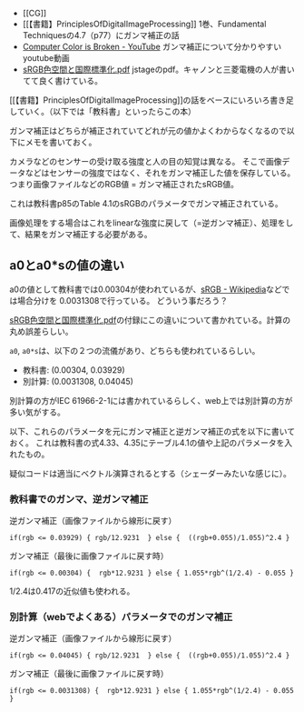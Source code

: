 - [[CG]]
- [[【書籍】PrinciplesOfDigitalImageProcessing]] 1巻、Fundamental Techniquesの4.7（p77）にガンマ補正の話
- [Computer Color is Broken - YouTube](https://www.youtube.com/watch?v=LKnqECcg6Gw) ガンマ補正について分かりやすいyoutube動画
- [sRGB色空間と国際標準化.pdf](https://www.jstage.jst.go.jp/article/iieej/35/6/35_6_935/_pdf) jstageのpdf。キャノンと三菱電機の人が書いてて良く書けている。

[[【書籍】PrinciplesOfDigitalImageProcessing]]の話をベースにいろいろ書き足していく。（以下では「教科書」といったらこの本）

ガンマ補正はどちらが補正されていてどれが元の値かよくわからなくなるので以下にメモを書いておく。

カメラなどのセンサーの受け取る強度と人の目の知覚は異なる。
そこで画像データなどはセンサーの強度ではなく、それをガンマ補正した値を保存している。
つまり画像ファイルなどのRGB値 = ガンマ補正されたsRGB値。

これは教科書p85のTable 4.1のsRGBのパラメータでガンマ補正されている。

画像処理をする場合はこれをlinearな強度に戻して（=逆ガンマ補正）、処理をして、結果をガンマ補正する必要がある。

## a0とa0*sの値の違い

a0の値として教科書では0.00304が使われているが、[sRGB - Wikipedia](https://en.wikipedia.org/wiki/SRGB)などでは場合分けを 0.0031308で行っている。
どういう事だろう？

[sRGB色空間と国際標準化.pdf](https://www.jstage.jst.go.jp/article/iieej/35/6/35_6_935/_pdf)の付録にこの違いについて書かれている。計算の丸め誤差らしい。

`a0`, `a0*s`は、以下の２つの流儀があり、どちらも使われているらしい。

- 教科書: (0.00304, 0.03929)
- 別計算: (0.0031308, 0.04045)

別計算の方がIEC 61966-2-1には書かれているらしく、web上では別計算の方が多い気がする。

以下、これらのパラメータを元にガンマ補正と逆ガンマ補正の式を以下に書いておく。
これは教科書の式4.33、4.35にテーブル4.1の値や上記のパラメータを入れたもの。

疑似コードは適当にベクトル演算されるとする（シェーダーみたいな感じに）。

### 教科書でのガンマ、逆ガンマ補正

逆ガンマ補正（画像ファイルから線形に戻す）

```
if(rgb <= 0.03929) { rgb/12.9231  } else {  ((rgb+0.055)/1.055)^2.4 }
```

ガンマ補正（最後に画像ファイルに戻す時）

```
if(rgb <= 0.00304) {  rgb*12.9231 } else { 1.055*rgb^(1/2.4) - 0.055 }
```

1/2.4は0.417の近似値も使われる。

### 別計算（webでよくある）パラメータでのガンマ補正


逆ガンマ補正（画像ファイルから線形に戻す）

```
if(rgb <= 0.04045) { rgb/12.9231  } else {  ((rgb+0.055)/1.055)^2.4 }
```

ガンマ補正（最後に画像ファイルに戻す時）

```
if(rgb <= 0.0031308) {  rgb*12.9231 } else { 1.055*rgb^(1/2.4) - 0.055 }
```
